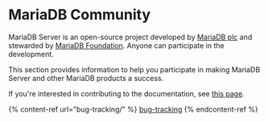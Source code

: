 # MariaDB Community

MariaDB Server is an open-source project developed by [MariaDB plc](https://mariadb.com/) and stewarded by [MariaDB Foundation](https://mariadb.org/). Anyone can participate in the development.

This section provides information to help you participate in making MariaDB Server and other MariaDB products a success.

If you're interested in contributing to the documentation, see [this page](../../about/about-mariadb-documentation/contributing-documentation.md).

{% content-ref url="bug-tracking/" %}
[bug-tracking](bug-tracking/)
{% endcontent-ref %}
